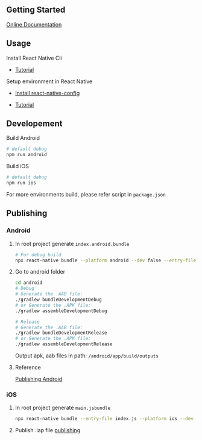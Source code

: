 ## Getting Started

[Online Documentation](https://reactnative.dev/docs/getting-started)

## Usage

Install React Native Cli

- [Tutorial](https://www.npmjs.com/package/react-native-cli)

Setup environment in React Native

- [Install react-native-config](https://github.com/luggit/react-native-config)

- [Tutorial](https://itzone.com.vn/en/article/working-with-environment-variables-in-react-native/)

## Developement

Build Android

```sh
# default debug
npm run android
```

Build iOS

```sh
# default debug
npm run ios
```

For more environments build, please refer script in `package.json`

## Publishing

### Android

1.  In root project generate `index.android.bundle`
    ```sh
    # For debug build
    npx react-native bundle --platform android --dev false --entry-file index.js --bundle-output android/app/src/main/assets/index.android.bundle --assets-dest android/app/src/main/res
    ```
2.  Go to android folder

    ```sh
    cd android
    # Debug
    # Generate the .AAB file:
    ./gradlew bundleDevelopmentDebug
    # or Generate the .APK file:
    ./gradlew assembleDevelopmentDebug

    # Release
    # Generate the .AAB file:
    ./gradlew bundleDevelopmentRelease
    # or Generate the .APK file:
    ./gradlew assembleDevelopmentRelease
    ```

    Output apk, aab files in path: `/android/app/build/outputs`

3.  Reference

    [Publishing Android](https://reactnative.dev/docs/signed-apk-android)

### iOS

1.  In root project generate `main.jsbundle`

    ```sh
    npx react-native bundle --entry-file index.js --platform ios --dev false --bundle-output ios/main.jsbundle --assets-dest ios
    ```

2.  Publish .iap file [publishing](https://reactnative.dev/docs/publishing-to-app-store)
